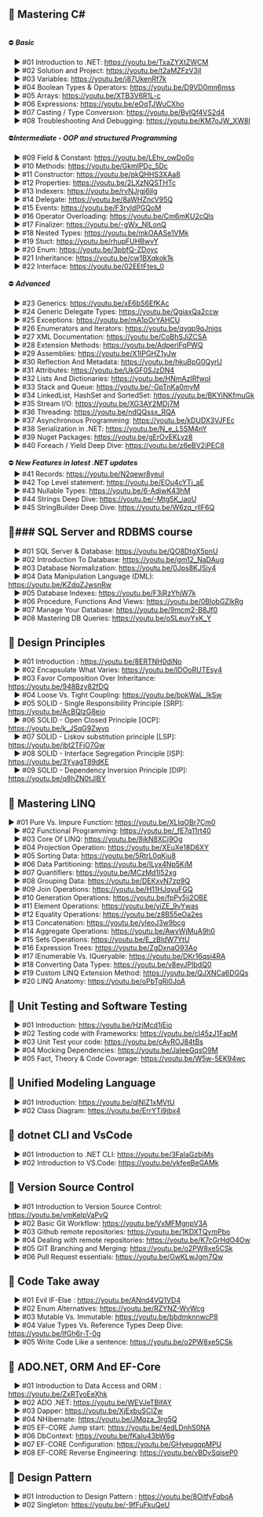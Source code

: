🔀 Mastering C#
---
<br>⛔ ***Basic***<br><br>
 &nbsp;&nbsp;&nbsp;► #01 Introduction to .NET: https://youtu.be/TxaZYXtZWCM<br>
 &nbsp;&nbsp;&nbsp;► #02 Solution and Project: https://youtu.be/t2aMZFzV3jI<br>
 &nbsp;&nbsp;&nbsp;► #03 Variables: https://youtu.be/j87UkenRf7k<br>
 &nbsp;&nbsp;&nbsp;► #04 Boolean Types & Operators: https://youtu.be/D9VD0mn6mss<br>
 &nbsp;&nbsp;&nbsp;► #05 Arrays: https://youtu.be/XTB3V6R1L-c<br>
 &nbsp;&nbsp;&nbsp;► #06 Expressions: https://youtu.be/eOqTJWuCXho<br>
 &nbsp;&nbsp;&nbsp;► #07 Casting / Type Conversion: https://youtu.be/ByIQf4VS2d4<br>
 &nbsp;&nbsp;&nbsp;► #08 Troubleshooting And Debugging: https://youtu.be/KM7oJW_XW8I<br>
<br>⛔***Intermediate - OOP and structured Programming***<br><br>
 &nbsp;&nbsp;&nbsp;► #09 Field & Constant: https://youtu.be/LEhv_owDo0o<br>
 &nbsp;&nbsp;&nbsp;► #10 Methods: https://youtu.be/GkmlPDc_5Dc<br>
 &nbsp;&nbsp;&nbsp;► #11 Constructor: https://youtu.be/pkQHHS3XAa8<br>
 &nbsp;&nbsp;&nbsp;► #12 Properties: https://youtu.be/2LXzNQSTHTc<br>
 &nbsp;&nbsp;&nbsp;► #13 Indexers: https://youtu.be/rvNJrgj6ilg<br>
 &nbsp;&nbsp;&nbsp;► #14 Delegate: https://youtu.be/8aWHZncV95Q<br>
 &nbsp;&nbsp;&nbsp;► #15 Events: https://youtu.be/F3ryldPGQoM<br>
 &nbsp;&nbsp;&nbsp;► #16 Operator Overloading: https://youtu.be/Cm6mKU2cQls<br>
 &nbsp;&nbsp;&nbsp;► #17 Finalizer: https://youtu.be/-gWx_NILonQ<br>
 &nbsp;&nbsp;&nbsp;► #18 Nested Types: https://youtu.be/mkOAASe1VMk<br>
 &nbsp;&nbsp;&nbsp;► #19 Stuct: https://youtu.be/rhupFUHBwvY<br>
 &nbsp;&nbsp;&nbsp;► #20 Enum: https://youtu.be/3pbfQ-ZDoyc<br>
 &nbsp;&nbsp;&nbsp;► #21 Inheritance: https://youtu.be/cw1BXqkok1k<br>
 &nbsp;&nbsp;&nbsp;► #22 Interface: https://youtu.be/02EEtFtes_0<br>
<br>⛔ ***Advanced***<br><br>
 &nbsp;&nbsp;&nbsp;► #23 Generics: https://youtu.be/xE6bS6EfKAc<br>
 &nbsp;&nbsp;&nbsp;► #24 Generic Delegate Types: https://youtu.be/QgiaxQa2ccw<br>
 &nbsp;&nbsp;&nbsp;► #25 Exceptions: https://youtu.be/mA1pOrYAHCU<br>
 &nbsp;&nbsp;&nbsp;► #26 Enumerators and Iterators: https://youtu.be/qvqp9qJnigs<br>
 &nbsp;&nbsp;&nbsp;► #27 XML Documentation: https://youtu.be/CoBhSJiZCSA<br>
 &nbsp;&nbsp;&nbsp;► #28 Extension Methods: https://youtu.be/AdperlFqPWQ<br>
 &nbsp;&nbsp;&nbsp;► #29 Assemblies: https://youtu.be/X1IPGHZ1yJw<br>
 &nbsp;&nbsp;&nbsp;► #30 Reflection And Metadata: https://youtu.be/hkuBpG0QyrU<br>
 &nbsp;&nbsp;&nbsp;► #31 Attributes: https://youtu.be/UkGF0SJzDN4<br>
 &nbsp;&nbsp;&nbsp;► #32 Lists And Dictionaries: https://youtu.be/HNmAzIRfwoI<br>
 &nbsp;&nbsp;&nbsp;► #33 Stack and Queue: https://youtu.be/-GpTnKa0myM<br>
 &nbsp;&nbsp;&nbsp;► #34 LinkedList, HashSet and SortedSet: https://youtu.be/BKYiNKfmuGk<br>
 &nbsp;&nbsp;&nbsp;► #35 Stream I/O: https://youtu.be/XG3AY2MDj7M<br>
 &nbsp;&nbsp;&nbsp;► #36 Threading: https://youtu.be/ndQQssx_RQA<br>
 &nbsp;&nbsp;&nbsp;► #37 Asynchronous Programming: https://youtu.be/kDUDX3VJFEc<br>
 &nbsp;&nbsp;&nbsp;► #38 Serialization in .NET: https://youtu.be/N_e_L5SM4nY<br>
 &nbsp;&nbsp;&nbsp;► #39 Nuget Packages: https://youtu.be/gErOvEKLyz8<br>
 &nbsp;&nbsp;&nbsp;► #40 Foreach / Yield Deep Dive: https://youtu.be/z6eBV2iPEC8<br>
<br>⛔ ***New Features in latest .NET updates***<br>
 &nbsp;&nbsp;&nbsp;► #41 Records: https://youtu.be/N2qewr8yeuI<br>
 &nbsp;&nbsp;&nbsp;► #42 Top Level statement: https://youtu.be/EOu4cYTj_aE<br>
 &nbsp;&nbsp;&nbsp;► #43 Nullable Types: https://youtu.be/6-AdjwK43hM<br>
 &nbsp;&nbsp;&nbsp;► #44 Strings Deep Dive: https://youtu.be/-Mtg5K_iaoU<br>
 &nbsp;&nbsp;&nbsp;► #45 StringBuilder Deep Dive: https://youtu.be/W6zq_rllF6Q<br>

🔀### SQL Server and RDBMS course
---
 &nbsp;&nbsp;&nbsp;► #01 SQL Server & Database: https://youtu.be/QO8DtgX5pnU<br>
 &nbsp;&nbsp;&nbsp;► #02 Introduction To Database: https://youtu.be/gm12_NaDAug<br>
 &nbsp;&nbsp;&nbsp;► #03 Database Normalization: https://youtu.be/0Jps8KJSjy4<br>
 &nbsp;&nbsp;&nbsp;► #04 Data Manipulation Language (DML): https://youtu.be/KZdqZJwsnRw<br>
 &nbsp;&nbsp;&nbsp;► #05 Database Indexes: https://youtu.be/F3jRzYhjW7k<br>
 &nbsp;&nbsp;&nbsp;► #06 Procedure, Functions And Views: https://youtu.be/0BIobGZlkRg<br>
 &nbsp;&nbsp;&nbsp;► #07 Manage Your Database: https://youtu.be/9mcm2-B8Jf0<br>
 &nbsp;&nbsp;&nbsp;► #08 Mastering DB Queries: https://youtu.be/oSLeuvYxK_Y<br>

 
🔀 Design Principles
---
 &nbsp;&nbsp;&nbsp;► #01 Introduction : https://youtu.be/8ERTNH0diNo<br>
 &nbsp;&nbsp;&nbsp;► #02 Encapsulate What Varies: https://youtu.be/IDOoRUTEsy4<br>
 &nbsp;&nbsp;&nbsp;► #03 Favor Composition Over Inheritance: https://youtu.be/948Bzy82fDQ<br>
 &nbsp;&nbsp;&nbsp;► #04 Loose Vs. Tight Coupling: https://youtu.be/bpkWaL_lkSw<br>
 &nbsp;&nbsp;&nbsp;► #05 SOLID - Single Responsibility Principle [SRP]: https://youtu.be/AcBQlzG8eio<br>
 &nbsp;&nbsp;&nbsp;► #06 SOLID - Open Closed Principle [OCP]: https://youtu.be/k_JSqG9Zwvo<br>
 &nbsp;&nbsp;&nbsp;► #07 SOLID - Liskov substitution principle [LSP]: https://youtu.be/jbt2TFjO7Gw<br>
 &nbsp;&nbsp;&nbsp;► #08 SOLID - Interface Segregation Principle [ISP]: https://youtu.be/3YvagT89dKE<br>
 &nbsp;&nbsp;&nbsp;► #09 SOLID - Dependency Inversion Principle [DIP]: https://youtu.be/q8hZN0tJlBY<br>
 
🔀 Mastering LINQ
---
  ► #01 Pure Vs. Impure Function: https://youtu.be/XLIqOBr7Cm0<br>
  &nbsp;&nbsp;&nbsp;► #02 Functional Programming: https://youtu.be/_fE7q11rt40<br>
  &nbsp;&nbsp;&nbsp;► #03 Core Of LINQ: https://youtu.be/8jkN8XCj9Og<br>
  &nbsp;&nbsp;&nbsp;► #04 Projection Operation: https://youtu.be/XEuXe18D6XY<br>
  &nbsp;&nbsp;&nbsp;► #05 Sorting Data: https://youtu.be/5RtrL0qKju8<br>
  &nbsp;&nbsp;&nbsp;► #06 Data Partitioning: https://youtu.be/ILyx4Np5KiM<br>
  &nbsp;&nbsp;&nbsp;► #07 Quantifiers: https://youtu.be/MCzMd1I52xg<br>
  &nbsp;&nbsp;&nbsp;► #08 Grouping Data: https://youtu.be/DEKxvN7zp9Q<br>
  &nbsp;&nbsp;&nbsp;► #09 Join Operations: https://youtu.be/H11HJqyuFGQ<br>
  &nbsp;&nbsp;&nbsp;► #10 Generation Operations: https://youtu.be/fpPv5ji2OBE<br>
  &nbsp;&nbsp;&nbsp;► #11 Element Operations: https://youtu.be/yiZE_9vYwas<br>
  &nbsp;&nbsp;&nbsp;► #12 Equality Operations: https://youtu.be/z8B55eOa2es<br>
  &nbsp;&nbsp;&nbsp;► #13 Concatenation: https://youtu.be/yIeoJ3w9bcg<br>
  &nbsp;&nbsp;&nbsp;► #14 Aggregate Operations: https://youtu.be/AwvWjMuA9h0<br>
  &nbsp;&nbsp;&nbsp;► #15 Sets Operations: https://youtu.be/E_zBIdW7YtU<br>
  &nbsp;&nbsp;&nbsp;► #16 Expression Trees: https://youtu.be/ZgDxnaO93Ao<br>
  &nbsp;&nbsp;&nbsp;► #17 IEnumerable Vs. IQueryable: https://youtu.be/DKr16qsi4RA<br>
  &nbsp;&nbsp;&nbsp;► #18 Converting Data Types: https://youtu.be/v8eyJPIbdQ0 <br>
  &nbsp;&nbsp;&nbsp;► #19 Custom LINQ Extension Method: https://youtu.be/QJXNCa6DGQs<br>
  &nbsp;&nbsp;&nbsp;► #20 LINQ Anatomy: https://youtu.be/oPbTgRi0JoA<br>
  
🔀 Unit Testing and Software Testing
---
 &nbsp;&nbsp;&nbsp;► #01 Introduction: https://youtu.be/HzjMcd1jEio<br>
 &nbsp;&nbsp;&nbsp;► #02 Testing code with Frameworks: https://youtu.be/cI45zJ1FapM<br>
 &nbsp;&nbsp;&nbsp;► #03 Unit Test your code: https://youtu.be/cAyROJ84tBs<br>
 &nbsp;&nbsp;&nbsp;► #04 Mocking Dependencies: https://youtu.be/JaIeeGqsO9M<br>
 &nbsp;&nbsp;&nbsp;► #05 Fact, Theory & Code Coverage:  https://youtu.be/W5w-5EK94wc<br>
 
🔀 Unified Modeling Language
---
 &nbsp;&nbsp;&nbsp;► #01 Introduction: https://youtu.be/qlNlZ1xMVtU<br>
 &nbsp;&nbsp;&nbsp;► #02 Class Diagram: https://youtu.be/ErrYTi9ibx4 <br>
 

🔀 dotnet CLI and VsCode
---
 &nbsp;&nbsp;&nbsp;► #01 Introduction to .NET CLI: https://youtu.be/3FaIaGzbjMs<br>
 &nbsp;&nbsp;&nbsp;► #02 Introduction to VS.Code: https://youtu.be/ykfeeBeGAMk<br>
 
🔀 Version Source Control
---
 &nbsp;&nbsp;&nbsp;► #01 Introduction to Version Source Control: https://youtu.be/vmKeIpVaPvQ<br>
 &nbsp;&nbsp;&nbsp;► #02 Basic Git Workflow: https://youtu.be/VxMFMgnpV3A<br>
 &nbsp;&nbsp;&nbsp;► #03 Github remote repositories: https://youtu.be/1KDXTQvmPbo<br>
 &nbsp;&nbsp;&nbsp;► #04 Dealing with remote repositories: https://youtu.be/K7cGrHdO4Ow<br>
 &nbsp;&nbsp;&nbsp;► #05 GIT Branching and Merging: https://youtu.be/o2PW8xe5CSk<br>
 &nbsp;&nbsp;&nbsp;► #06 Pull Request essentials: https://youtu.be/GwKLwJgm7Qw<br>
 
 🔀 Code Take away
 ---
 &nbsp;&nbsp;&nbsp;► #01 Evil IF-Else : https://youtu.be/ANnd4VQ1VD4<br>
 &nbsp;&nbsp;&nbsp;► #02 Enum Alternatives: https://youtu.be/RZYNZ-WvWcg<br>
 &nbsp;&nbsp;&nbsp;► #03 Mutable Vs. Immutable: https://youtu.be/bbdmknnwcP8<br>
 &nbsp;&nbsp;&nbsp;► #04 Value Types Vs. Reference Types Deep Dive: https://youtu.be/lfGh6r-T-0g<br>
 &nbsp;&nbsp;&nbsp;► #05 Write Code Like a sentence: https://youtu.be/o2PW8xe5CSk <br>

 🔀 ADO.NET, ORM And EF-Core
 ---
 &nbsp;&nbsp;&nbsp;► #01 Introduction to Data Access and ORM : https://youtu.be/ZxRTyoEeXhk<br>
 &nbsp;&nbsp;&nbsp;► #02 ADO .NET: https://youtu.be/WEVJeTBifAY<br>
 &nbsp;&nbsp;&nbsp;► #03 Dapper: https://youtu.be/XjExbuSCIZw<br>
 &nbsp;&nbsp;&nbsp;► #04 NHibernate: https://youtu.be/JMqza_3rg5Q<br>
 &nbsp;&nbsp;&nbsp;► #05 EF-CORE Jump start: https://youtu.be/4edLDnhS0NA<br>
 &nbsp;&nbsp;&nbsp;► #06 DbContext: https://youtu.be/fKaIu43bW6g<br>
 &nbsp;&nbsp;&nbsp;► #07 EF-CORE Configuration: https://youtu.be/GHyeugqpMPU<br>
 &nbsp;&nbsp;&nbsp;► #08 EF-CORE Reverse Engineering: https://youtu.be/vBDvSqiseP0<br>
 
 🔀 Design Pattern
 ---
 &nbsp;&nbsp;&nbsp;► #01 Introduction to Design Pattern : https://youtu.be/8OitfyFqboA<br>
 &nbsp;&nbsp;&nbsp;► #02 Singleton: https://youtu.be/-9fFuFkuQeU<br>
